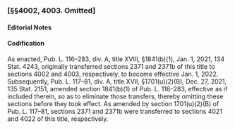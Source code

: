 ### [§§4002, 4003. Omitted] ###

#### **Editorial Notes** ####

#### Codification ####

As enacted, Pub. L. 116–283, div. A, title XVIII, §1841(b)(1), Jan. 1, 2021, 134 Stat. 4243, originally transferred sections 2371 and 2371b of this title to sections 4002 and 4003, respectively, to become effective Jan. 1, 2022. Subsequently, Pub. L. 117–81, div. A, title XVII, §1701(u)(2)(B), Dec. 27, 2021, 135 Stat. 2151, amended section 1841(b)(1) of Pub. L. 116–283, effective as if included therein, so as to eliminate those transfers, thereby omitting these sections before they took effect. As amended by section 1701(u)(2)(B) of Pub. L. 117–81, sections 2371 and 2371b were transferred to sections 4021 and 4022 of this title, respectively.